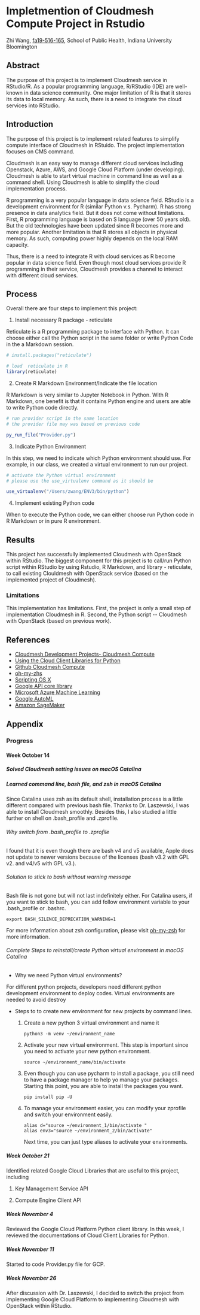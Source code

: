 # Impletmention of Cloudmesh Compute Project in Rstudio

Zhi Wang, [fa19-516-165](https://github.com/cloudmesh-community/fa19-516-165), School of Public Health, Indiana University Bloomington

## Abstract

The purpose of this project is to implement Cloudmesh service in RStudio/R. As a popular programming language, R/RStudio
(IDE) are well-known in data science community. One major limitation of R is that it stores its data to local memory. As
such, there is a need to integrate the cloud services into RStudio.

## Introduction

The purpose of this project is to implement related features to simplify compute
interface of Cloudmesh in RStuido. The project implementation focuses on CMS command. 

Cloudmesh is an easy way to manage different cloud services including Openstack, Azure, AWS, and Google Cloud Platform 
(under developing). Cloudmesh is able to start virtual machine in command line as well as a command shell. Using 
Cloudmesh is able to simplify the cloud implementation process.

R programming is a very popular language in data science field. RStudio is a development environment for R (similar 
Python v.s. Pycharm). R has strong presence in data analytics field. But it does not come without limitations. 
First, R programming language is based on S language (over 50 years old). But the old technologies have been updated 
since R becomes more and more popular. Another limitation is that R stores all objects in physical memory. As such, 
computing power highly depends on the local RAM capacity. 

Thus, there is a need to integrate R with cloud services as R become popular in data science field. Even though most 
cloud services provide R programming in their service, Cloudmesh provides a channel to interact with different cloud 
services. 

## Process 

Overall there are four steps to implement this project:

1. Install necessary R package - reticulate

Reticulate is a R programming package to interface with Python. It can choose either call the Python script in the same 
folder or write Python Code in the a Markdown session. 

```r
# install.packages("reticulate")

# load  reticulate in R
library(reticulate)
```


2. Create R Markdown Environment/Indicate the file location

R Markdown is very similar to Jupyter Notebook in Python. With R Markdown, one benefit is that it contains Python engine 
and users are able to write Python code directly. 

```r
# run provider script in the same location
# the provider file may was based on previous code

py_run_file("Provider.py")
```

3. Indicate Python Environment

In this step, we need to indicate which Python environment should use. For example, in our class, we created a virtual
environment to run our project. 

```` r
# activate the Python virtual environment
# please use the use_virtualenv command as it should be

use_virtualenv("/Users/zwang/ENV3/bin/python")
````

4. Implement existing Python code

When to execute the Python code, we can either choose run Python code in R Markdown or in pure R environment.  

## Results

This project has successfully implemented Cloudmesh with OpenStack within RStudio. The biggest component for this project
is to call/run Python script within RStudio by using Rstudio, R Markdown, and library - reticulate, to call existing 
Clouldmesh with OpenStack service (based on the implemented project of Cloudmesh). 

### Limitations 

This implementation has limitations. First, the project is only a small step of implementation Cloudmesh in R. Second, 
the Python script -- Cloudmesh with OpenStack (based on previous work).

## References

* [Cloudmesh Development Projects- Cloudmesh Compute](https://cloudmesh.github.io/cloudmesh-manual/projects/project-compute.html)
* [Using the Cloud Client Libraries for Python](https://cloud.google.com/compute/docs/tutorials/python-guide)
* [Github Cloudmesh Compute](https://github.com/cloudmesh/cloudmesh-cloud/tree/master/cloudmesh/compute)
* [oh-my-zhs](https://ohmyz.sh)
* [Scripting OS X](https://scriptingosx.com/)
* [Google API core library](http://googleapis.github.io/google-api-python-client/docs/epy/index.html)
* [Microsoft Azure Machine Learning](https://azure.microsoft.com/en-us/services/machine-learning/)
* [Google AutoML](https://cloud.google.com/automl/)
* [Amazon SageMaker](https://aws.amazon.com/machine-learning/)

## Appendix 

### Progress

#### Week October 14 

##### Solved Cloudmesh setting issues on macOS Catalina 

##### Learned command line, bash file, and zsh in macOS Catalina

Since Catalina uses zsh as its default shell, installation process is 
a little different compared with previous bash file. Thanks to Dr. Laszewski, I was able to 
install Cloudmesh smoothly. Besides this, I also studied a 
little further on shell on .bash_profile and .zprofile. 

###### Why switch from .bash_profile to .zprofile

I found that it is even though there are bash v4 and v5 available, Apple 
does not update to newer versions because of the licenses (bash v3.2 with 
GPL v2. and v4/v5 with GPL v3.). 

###### Solution to stick to bash without warning message

Bash file is not gone but will not last indefinitely either. For Catalina
users, if you want to stick to bash, you can add follow environment variable 
to your .bash_profile or .bashrc. 

 ~~~~
 export BASH_SILENCE_DEPRECATION_WARNING=1
 ~~~~

For more information about zsh configuration, please visit [oh-my-zsh](https://ohmyz.sh)
for more information. 

###### Complete Steps to reinstall/create Python virtual environment in macOS Catalina

- Why we need Python virtual environments?

For different python projects, developers need different python development 
environment to deploy codes. Virtual environments are needed to avoid destroy 

- Steps to to create new environment for new projects by command lines. 

    1. Create a new python 3 virtual environment and name it
    
        ~~~~
        python3 -m venv ~/environment_name
        ~~~~
        
    2.  Activate your new virtual environment. This step is important since
    you need to activate your new python environment.  
    
        ~~~~
        source ~/environment_name/bin/activate
        ~~~~
        
    3. Even though you can use pycharm to install a package, you still 
    need to have a package manager to help yo manage your packages. Starting 
    this point, you are able to install the packages you want. 
    
        ~~~~
        pip install pip -U
        ~~~~
        
     4. To manage your environment easier, you can modify your zprofile 
    and switch your environment easily. 
     
        ~~~~
        alias d="source ~/environment_1/bin/activate "
        alias env3="source ~/environment_2/bin/activate"
        ~~~~
        
        Next time, you can just type aliases to activate your environments.
    
 ##### Week October 21 
 
 Identified related Google Cloud Libraries that are useful to this project, including
 
  1.  Key Management Service API
  
  2. Compute Engine Client API
  
##### Week November 4

Reviewed the Google Cloud Platform Python client library. In this week, I reviewed the documentations of Cloud Client 
Libraries for Python. 

##### Week November 11

Started to code Provider.py file for GCP.

##### Week November 26

After discussion with Dr. Laszewski, I decided to switch the project from implementing Google Cloud Platform to 
implementing Cloudmesh with OpenStack within RStudio. 
